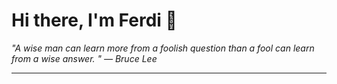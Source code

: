 <h1>Hi there, I'm Ferdi 👋</h1>

<p><em>
  "A wise man can learn more from a foolish question than a fool can learn from a wise answer.  " — Bruce Lee
</em></p>

---
